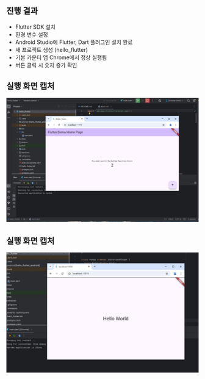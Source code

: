 ## 진행 결과
- Flutter SDK 설치
- 환경 변수 설정
- Android Studio에 Flutter, Dart 플러그인 설치 완료
- 새 프로젝트 생성 (hello_flutter)
- 기본 카운터 앱 Chrome에서 정상 실행됨
- 버튼 클릭 시 숫자 증가 확인

## 실행 화면 캡처
![실행 화면](실행결과.JPG)

## 실행 화면 캡처
![실행 화면](실행결과2.JPG)
